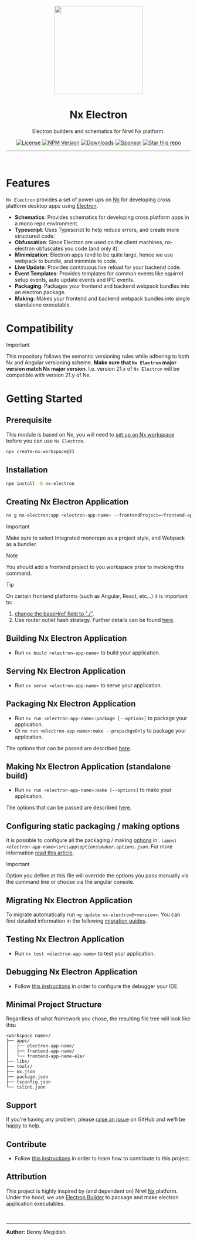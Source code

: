 <p align="center"><img src="https://raw.githubusercontent.com/bennymeg/nx-electron/master/nx-electron.png" width="240"></p>

<div align="center">

# Nx Electron

Electron builders and schematics for Nrwl Nx platform.

[![License](https://img.shields.io/github/license/bennymeg/nx-electron.svg?color=40bb12)](https://github.com/bennymeg/nx-electron/blob/master/LICENSE)
[![NPM Version](https://img.shields.io/npm/v/nx-electron.svg)](https://www.npmjs.com/package/nx-electron)
[![Downloads](https://img.shields.io/badge/downloads-750k+-respect)](https://npm-stat.com/charts.html?package=nx-electron&from=2019-11-01)
[![Sponsor](https://img.shields.io/static/v1?label=Sponsor&message=%E2%9D%A4&logo=GitHub&color=%23fe8e86)](https://github.com/sponsors/bennymeg)
[![Star this repo](https://img.shields.io/github/stars/bennymeg/nx-electron?style=social)](https://github.com/bennymeg/nx-electron)



</div>

<hr></br>

# Features

`Nx Electron` provides a set of power ups on [Nx](https://nx.dev) for developing cross platform desktop apps using [Electron](https://electronjs.org/).

- **Schematics**: Provides schematics for developing cross platform apps in a mono repo environment.
- **Typescript**: Uses Typescript to help reduce errors, and create more structured code.
- **Obfuscation**: Since Electron are used on the client machines, nx-electron obfuscates you code (and only it).
- **Minimization**: Electron apps tend to be quite large, hence we use webpack to bundle, and minimize to code.
- **Live Update**: Provides continuous live reload for your backend code.
- **Event Templates**: Provides templates for common events like squirrel setup events, auto update events and IPC events.
- **Packaging**: Packages your frontend and backend webpack bundles into an electron package.
- **Making**: Makes your frontend and backend webpack bundles into single standalone executable.

# Compatibility

> [!IMPORTANT] 
> This repository follows the semantic versioning rules while adhering to both Nx and Angular versioning scheme.
> **Make sure that `Nx Electron` major version match Nx major version**.
> I.e. version 21.x of `Nx Electron` will be compatible with version 21.y of Nx. 

# Getting Started

## Prerequisite

This module is based on Nx, you will need to [set up an Nx workspace](https://nx.dev/web/getting-started/getting-started) before you can use `Nx Electron`.

```bash
npx create-nx-workspace@21
```

## Installation

```bash
npm install -D nx-electron
```

## Creating Nx Electron Application

```bash
nx g nx-electron:app <electron-app-name> --frontendProject=<frontend-app-name>
```

> [!IMPORTANT] 
> Make sure to select Integrated monorepo as a project style, and Webpack as a bundler.

> [!NOTE] 
> You should add a frontend project to you workspace prior to invoking this command.

> [!TIP]
> On certain frontend platforms (such as Angular, React, etc...) it is important to:
> 1. [change the baseHref field to "./"](https://github.com/dmatora/nx-electron-boilerplate/commit/b70da7a2ce730c7e2af7f4c1d69f30212eabfeb4).
> 2. Use router outlet hash strategy.
> Further details can be found [here](https://github.com/bennymeg/nx-electron/issues/18#issuecomment-616982776).

## Building Nx Electron Application

- Run `nx build <electron-app-name>` to build your application.

## Serving Nx Electron Application

- Run `nx serve <electron-app-name>` to serve your application.

## Packaging Nx Electron Application

- Run `nx run <electron-app-name>:package [--options]` to package your application.
- Or `nx run <electron-app-name>:make --prepackgeOnly` to package your application.

The options that can be passed are described [here](https://github.com/bennymeg/nx-electron/blob/master/packages/nx-electron/src/validation/maker.schema.json).

## Making Nx Electron Application (standalone build)

- Run `nx run <electron-app-name>:make [--options]` to make your application.

The options that can be passed are described [here](https://github.com/bennymeg/nx-electron/blob/master/packages/nx-electron/src/validation/maker.schema.json).

## Configuring static packaging / making options

It is possible to configure all the packaging / making [options](https://www.electron.build/configuration/configuration) in _`.\apps\<electron-app-name>\src\app\options\maker.options.json`_. For more information [read this article](https://github.com/bennymeg/nx-electron/blob/master/docs/packaging.md).

> [!IMPORTANT] 
> Option you define at this file will override the options you pass manually via the command line or choose via the angular console.

## Migrating Nx Electron Application

To migrate automatically run `ng update nx-electron@<version>`.
You can find detailed information in the following [migration guides](https://github.com/bennymeg/nx-electron/blob/master/docs/migration/).

## Testing Nx Electron Application

- Run `nx test <electron-app-name>` to test your application.

## Debugging Nx Electron Application

- Follow [this instructions](https://github.com/bennymeg/nx-electron/blob/master/docs/debugging.md) in order to configure the debugger your IDE.

## Minimal Project Structure

Regardless of what framework you chose, the resulting file tree will look like this:

```treeview
<workspace name>/
├── apps/
│   ├── electron-app-name/
│   ├── frontend-app-name/
│   └── frontend-app-name-e2e/
├── libs/
├── tools/
├── nx.json
├── package.json
├── tsconfig.json
└── tslint.json
```

<!-- ## Documentation ##
- 👨🏼‍💻 [API](https://github.com/bennymeg/nx-electron/blob/master/docs/API.md),
- 👩🏼‍🏫 [Examples](https://github.com/bennymeg/nx-electron/blob/master/docs/examples),
- 📜 [Change log](https://github.com/bennymeg/nx-electron/blob/master/docs/CHANGELOG.md),
- 🖋 [License](https://github.com/bennymeg/nx-electron/blob/master/LICENSE) -->

## Support

If you're having any problem, please [raise an issue](https://github.com/bennymeg/nx-electron/issues/new) on GitHub and we'll be happy to help.

## Contribute

- Follow [this instructions](https://github.com/bennymeg/nx-electron/blob/master/CONTRIBUTING.md) in order to learn how to contribute to this project.

## Attribution

This project is highly inspired by (and dependent on) Nrwl [Nx](https://nx.dev) platform.
Under the hood, we use [Electron Builder](https://github.com/electron-userland/electron-builder) to package and make electron application executables.

</br><hr>
**Author:** Benny Megidish.
